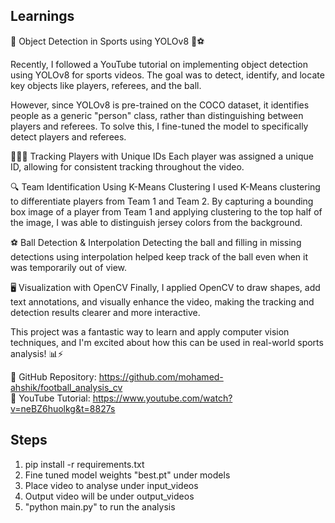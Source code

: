 ## Learnings
🚀 Object Detection in Sports using YOLOv8 🏅⚽

Recently, I followed a YouTube tutorial on implementing object detection using YOLOv8 for sports videos. The goal was to detect, identify, and locate key objects like players, referees, and the ball.

However, since YOLOv8 is pre-trained on the COCO dataset, it identifies people as a generic "person" class, rather than distinguishing between players and referees. To solve this, I fine-tuned the model to specifically detect players and referees.

🧑‍🤝‍🧑 Tracking Players with Unique IDs Each player was assigned a unique ID, allowing for consistent tracking throughout the video.

🔍 Team Identification Using K-Means Clustering I used K-Means clustering to differentiate players from Team 1 and Team 2. By capturing a bounding box image of a player from Team 1 and applying clustering to the top half of the image, I was able to distinguish jersey colors from the background.

⚽ Ball Detection & Interpolation Detecting the ball and filling in missing detections using interpolation helped keep track of the ball even when it was temporarily out of view.

🖥️ Visualization with OpenCV Finally, I applied OpenCV to draw shapes, add text annotations, and visually enhance the video, making the tracking and detection results clearer and more interactive.

This project was a fantastic way to learn and apply computer vision techniques, and I'm excited about how this can be used in real-world sports analysis! 📊⚡

🔗 GitHub Repository: https://github.com/mohamed-ahshik/football_analysis_cv  \
🎥 YouTube Tutorial: https://www.youtube.com/watch?v=neBZ6huolkg&t=8827s





## Steps 
1) pip install -r requirements.txt
2) Fine tuned model weights "best.pt" under models
3) Place video to analyse under input_videos 
4) Output video will be under output_videos
5) "python main.py" to run the analysis
